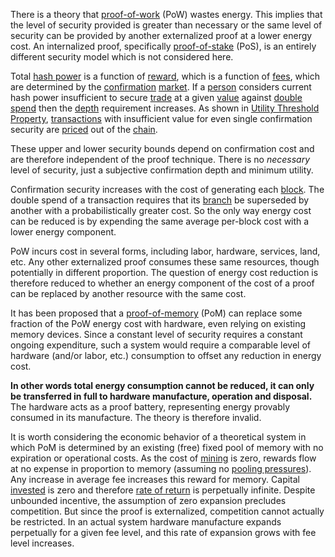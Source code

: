 There is a theory that [proof-of-work](Glossary#proof) (PoW) wastes energy. This implies that the level of security provided is greater than necessary or the same level of security can be provided by another externalized proof at a lower energy cost. An internalized proof, specifically [proof-of-stake](https://en.m.wikipedia.org/wiki/Proof-of-stake) (PoS), is an entirely different security model which is not considered here.

Total [hash power](Glossary#hash-power) is a function of [reward](Glossary#reward), which is a function of [fees](Glossary#fee), which are determined by the [confirmation](Glossary#confirmation) [market](Glossary#market). If a [person](Glossary#person) considers current hash power insufficient to secure [trade](Glossary#trade) at a given [value](Glossary#value) against [double spend](Glossary#double-spend) then the [depth](Glossary#depth) requirement increases. As shown in [Utility Threshold Property](Utility-Threshold-Property), [transactions](Glossary#transaction) with insufficient value for even single confirmation security are [priced](Glossary#price) out of the [chain](Glossary#chain).

These upper and lower security bounds depend on confirmation cost and are therefore independent of the proof technique. There is no *necessary* level of security, just a subjective confirmation depth and minimum utility.

Confirmation security increases with the cost of generating each [block](Glossary#block). The double spend of a transaction requires that its [branch](Glossary#branch) be superseded by another with a probabilistically greater cost. So the only way energy cost can be reduced is by expending the same average per-block cost with a lower energy component.

PoW incurs cost in several forms, including labor, hardware, services, land, etc. Any other externalized proof consumes these same resources, though potentially in different proportion. The question of energy cost reduction is therefore reduced to whether an energy component of the cost of a proof can be replaced by another resource with the same cost.

It has been proposed that a [proof-of-memory](https://eprint.iacr.org/2017/893.pdf) (PoM) can replace some fraction of the PoW energy cost with hardware, even relying on existing memory devices. Since a constant level of security requires a constant ongoing expenditure, such a system would require a comparable level of hardware (and/or labor, etc.) consumption to offset any reduction in energy cost.

**In other words total energy consumption cannot be reduced, it can only be transferred in full to hardware manufacture, operation and disposal.** The hardware acts as a proof battery, representing energy provably consumed in its manufacture. The theory is therefore invalid.

It is worth considering the economic behavior of a theoretical system in which PoM is determined by an existing (free) fixed pool of memory with no expiration or operational costs. As the cost of [mining](Glossary#mine) is zero, rewards flow at no expense in proportion to memory (assuming no [pooling pressures](Pooling-Pressure-Risk)). Any increase in average fee increases this reward for memory. Capital [invested](Glossary#lend) is zero and therefore [rate of return](Glossary#interest) is perpetually infinite. Despite unbounded incentive, the assumption of zero expansion precludes competition. But since the proof is externalized, competition cannot actually be restricted. In an actual system hardware manufacture expands perpetually for a given fee level, and this rate of expansion grows with fee level increases.
